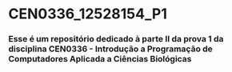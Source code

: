 # CEN0336_12528154_P1
### Esse é um repositório dedicado à parte II da prova 1 da disciplina CEN0336 - Introdução a Programação de Computadores Aplicada a Ciências Biológicas

